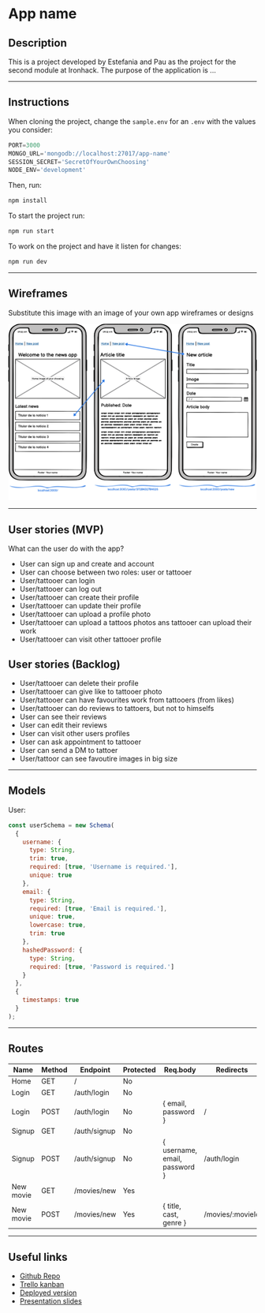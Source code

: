 # App name

## Description

This is a project developed by Estefania and Pau as the project for the second module at Ironhack. The purpose of the application is ...

---

## Instructions

When cloning the project, change the <code>sample.env</code> for an <code>.env</code> with the values you consider:
```js
PORT=3000
MONGO_URL='mongodb://localhost:27017/app-name'
SESSION_SECRET='SecretOfYourOwnChoosing'
NODE_ENV='development'
```
Then, run:
```bash
npm install
```
To start the project run:
```bash
npm run start
```

To work on the project and have it listen for changes:
```bash
npm run dev
```

---

## Wireframes
Substitute this image with an image of your own app wireframes or designs

![](docs/wireframes.png)

---

## User stories (MVP)

What can the user do with the app?
- User can sign up and create and account
- User can choose between two roles: user or tattooer
- User/tattooer can login
- User/tattooer can log out
- User/tattooer can create their profile
- User/tattooer can update their profile
- User/tattooer can upload a profile photo
- User/tattooer can upload a tattoos photos ans tattooer can upload their work
- User/tattooer can visit other tattooer profile

## User stories (Backlog)

- User/tattooer can delete their profile
- User/tattooer can give like to tattooer photo
- User/tattooer can have favourites work from tattooers (from likes)
- User/tattooer can do reviews to tattoers, but not to himselfs
- User can see their reviews
- User can edit their reviews
- User can visit other users profiles
- User can ask appointment to tattooer
- User can send a DM to tattoer
- User/tattoor can see favoutire images in big size


---

## Models

User:

```js
const userSchema = new Schema(
  {
    username: {
      type: String,
      trim: true,
      required: [true, 'Username is required.'],
      unique: true
    },
    email: {
      type: String,
      required: [true, 'Email is required.'],
      unique: true,
      lowercase: true,
      trim: true
    },
    hashedPassword: {
      type: String,
      required: [true, 'Password is required.']
    }
  },
  {
    timestamps: true
  }
);
```

---

## Routes

| Name  | Method | Endpoint    | Protected | Req.body            | Redirects |
|-------|--------|-------------|------|---------------------|-----------|
| Home  | GET   | /           | No   |                     |           |
| Login | GET    | /auth/login | No |                      |           |
| Login | POST | /auth/login   | No | { email, password }  | /         |
| Signup | GET    | /auth/signup | No |                      |           |
| Signup | POST | /auth/signup   | No | { username, email, password }  | /auth/login  |
| New movie  | GET    | /movies/new | Yes |                      |           |
| New movie | POST | /movies/new   | Yes | { title, cast, genre }  | /movies/:movieId   |

---

## Useful links

- [Github Repo]()
- [Trello kanban]()
- [Deployed version]()
- [Presentation slides](https://www.slides.com)



